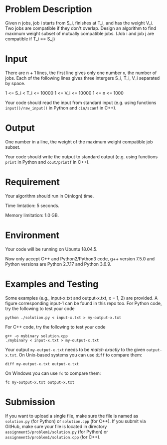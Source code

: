 
# Problem Description

Given n jobs, job i starts from S_i, finishes at T_i, and has the weight V_i. Two jobs are compatible if they don't overlap. Design an algorithm to find maximum weight subset of mutually compatible jobs. (Job i and job j are compatible if T_i == S_j)

# Input

There are n + 1 lines, the first line gives only one number `n`, the number of jobs. Each of the following lines gives three intergers S_i, T_i, V_i separated by space.

1 <= S_i < T_i <= 10000
1 <= V_i <= 10000
1 <= n <= 1000

Your code should read the input from standard input (e.g. 
using functions `input()/raw_input()` in Python and `cin/scanf` in C++).

# Output

One number in a line, the weight of the maximum weight compatible job subset.

Your code should write the output to standard output (e.g. using functions `print` in Python and `cout/printf` in C++).

# Requirement

Your algorithm should run in O(nlogn) time. 

Time limtation: 5 seconds.

Memory limitation: 1.0 GB.

# Environment

Your code will be running on Ubuntu 18.04.5.

Now only accept C++ and Python2/Python3 code, g++ version 7.5.0 and Python versions are Python 2.7.17 and Python 3.6.9.

# Examples and Testing

Some examples (e.g., input-x.txt and output-x.txt, x = 1, 2) are provided. 
A figure corresponding input-1 can be found in this repo too.
For Python code, try the following to test your code
```
python ./solution.py < input-x.txt > my-output-x.txt
```
For C++ code, try the following to test your code
```
g++ -o mybinary solution.cpp
./mybinary < input-x.txt > my-output-x.txt
```

Your output `my-output-x.txt` needs to be *match exactly* to the given `output-x.txt`.
On Unix-based systems you can use `diff` to compare them:
```
diff my-output-x.txt output-x.txt
```
On Windows you can use `fc` to compare them:
```
fc my-output-x.txt output-x.txt
```

# Submission

If you want to upload a single file, make sure the file is named as `solution.py` (for Python) or `solution.cpp` (for C++).
If you submit via GitHub, make sure your file is located in directory `assignment5/problem1/solution.py` (for Python) or `assignment5/problem1/solution.cpp` (for C++).

